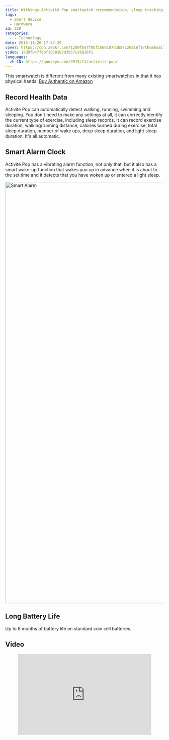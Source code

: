 ```yaml
---
title: Withings Activité Pop smartwatch recommendation, sleep tracking, exercise recording, smart alarm clock
tags:
  - Smart Device
  - Hardware
id: 220
categories:
  - - Technology
date: 2015-11-20 17:27:29
cover: https://cdn.ze3kr.com/12d9fb47f8bf1560187d3b57c26816f1/thumbnails/thumbnail.jpg?time=1m4s
video: 12d9fb47f8bf1560187d3b57c26816f1
languages:
  zh-CN: https://guozeyu.com/2015/11/activite-pop/
---
```


This smartwatch is different from many existing smartwatches in that it has physical hands. [Buy Authentic on Amazon](https://www.amazon.com/gp/product/B00S5I9H4O?tag=ze3kr-23)
<!-- more -->

## Record Health Data

Activité Pop can automatically detect walking, running, swimming and sleeping. You don't need to make any settings at all, it can correctly identify the current type of exercise, including sleep records. It can record exercise duration, walking/running distance, calories burned during exercise, total sleep duration, number of wake ups, deep sleep duration, and light sleep duration. It's all automatic.

## Smart Alarm Clock

Activité Pop has a vibrating alarm function, not only that, but it also has a smart wake-up function that wakes you up in advance when it is about to the set time and it detects that you have woken up or entered a light sleep.

<img src="https://cdn.ze3kr.com/6T-behmofKYLsxlrK0l_MQ/71adfbf0-e44a-4630-bac7-18bac0f61e01/extra" alt="Smart Alarm" width="750" height="1334"/>

## Long Battery Life

Up to 8 months of battery life on standard coin cell batteries.

## Video

<figure class="my-video">
  <div style="position: relative; padding-top: 56.25%;"><iframe src="https://cdn.ze3kr.com/iframe/12d9fb47f8bf1560187d3b57c26816f1?preload=metadata" style="border: none; position: absolute; top: 0; left: 0; height: 100%; width: 100%;" allow="accelerometer; gyroscope; autoplay; encrypted-media; picture-in-picture;" allowfullscreen="true"></iframe>< /div>
</figure>
